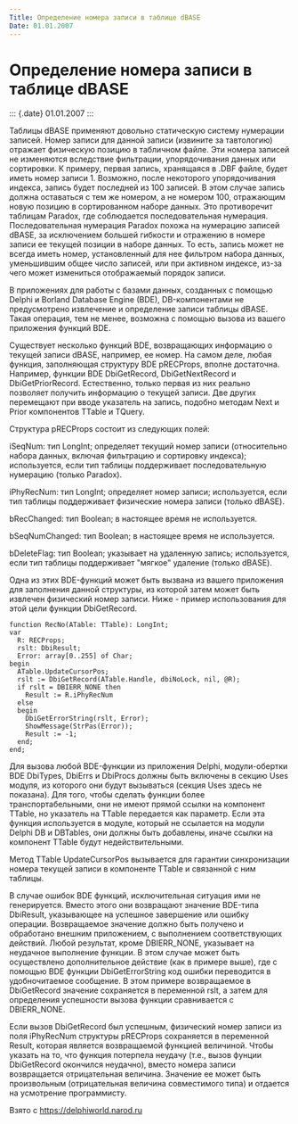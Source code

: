 ```yaml
---
Title: Определение номера записи в таблице dBASE
Date: 01.01.2007
---
```



Определение номера записи в таблице dBASE
=========================================

::: {.date}
01.01.2007
:::

Таблицы dBASE применяют довольно статическую систему нумерации записей.
Номер записи для данной записи (извините за тавтологию) отражает
физическую позицию в табличном файле. Эти номера записей не изменяются
вследствие фильтрации, упорядочивания данных или сортировки. К примеру,
первая запись, хранящаяся в .DBF файле, будет иметь номер записи 1.
Возможно, после некоторого упорядочивания индекса, запись будет
последней из 100 записей. В этом случае запись должна оставаться с тем
же номером, а не номером 100, отражающим новую позицию в сортированном
наборе данных. Это противоречит таблицам Paradox, где соблюдается
последовательная нумерация. Последовательная нумерация Paradox похожа на
нумерацию записей dBASE, за исключением большей гибкости и отражению в
номере записи ее текущей позиции в наборе данных. То есть, запись может
не всегда иметь номер, установленный для нее фильтром набора данных,
уменьшившим общее число записей, или при активном индексе, из-за чего
может измениться отображаемый порядок записи.

В приложениях для работы с базами данных, созданных с помощью Delphi и
Borland Database Engine (BDE), DB-компонентами не предусмотрено
извлечение и определение записи таблицы dBASE. Такая операция, тем не
менее, возможна с помощью вызова из вашего приложения функций BDE.

Существует несколько функций BDE, возвращающих информацию о текущей
записи dBASE, например, ее номер. На самом деле, любая функция,
заполняющая структуру BDE pRECProps, вполне достаточна. Например,
функции BDE DbiGetRecord, DbiGetNextRecord и DbiGetPriorRecord.
Естественно, только первая из них реально позволяет получить информацию
о текущей записи. Две других перемещают при вводе указатель на запись,
подобно методам Next и Prior компонентов TTable и TQuery.

Структура pRECProps состоит из следующих полей:

iSeqNum: тип LongInt; определяет текущий номер записи (относительно
набора данных, включая фильтрацию и сортировку индекса); используется,
если тип таблицы поддерживает последовательную нумерацию (только
Paradox).

iPhyRecNum: тип LongInt; определяет номер записи; используется, если тип
таблицы поддерживает физические номера записи (только dBASE).

bRecChanged: тип Boolean; в настоящее время не используется.

bSeqNumChanged: тип Boolean; в настоящее время не используется.

bDeleteFlag: тип Boolean; указывает на удаленную запись; используется,
если тип таблицы поддерживает \"мягкое\" удаление (только dBASE).

Одна из этих BDE-функций может быть вызвана из вашего приложения для
заполнения данной структуры, из которой затем может быть извлечен
физический номер записи. Ниже - пример использования для этой цели
функции DbiGetRecord.

    function RecNo(ATable: TTable): LongInt;
    var
      R: RECProps;
      rslt: DbiResult;
      Error: array[0..255] of Char;
    begin
      ATable.UpdateCursorPos;
      rslt := DbiGetRecord(ATable.Handle, dbiNoLock, nil, @R);
      if rslt = DBIERR_NONE then
        Result := R.iPhyRecNum
      else
      begin
        DbiGetErrorString(rslt, Error);
        ShowMessage(StrPas(Error));
        Result := -1;
      end;
    end;

Для вызова любой BDE-функции из приложения Delphi, модули-обертки BDE
DbiTypes, DbiErrs и DbiProcs должны быть включены в секцию Uses модуля,
из которого они будут вызываться (секция Uses здесь не показана). Для
того, чтобы сделать функции более транспортабельными, они не имеют
прямой ссылки на компонент TTable, но указатель на TTable передается как
параметр. Если эта функция используется в модуле, который не ссылается
на модули Delphi DB и DBTables, они должны быть добавлены, иначе ссылки
на компонент TTable будут недействительными.

Метод TTable UpdateCursorPos вызывается для гарантии синхронизации
номера текущей записи в компоненте TTable и связанной с ним таблицы.

В случае ошибок BDE функций, исключительная ситуация ими не
генерируется. Вместо этого они возвращают значение BDE-типа DbiResult,
указывающее на успешное завершение или ошибку операции. Возвращаемое
значение должно быть получено и обработано внешним приложением, с
выполнением соответствующих действий. Любой результат, кроме
DBIERR\_NONE, указывает на неудачное выполнение функции. В этом случае
может быть осуществлено дополнительное действие (как в примере выше),
где с помощью BDE функции DbiGetErrorString код ошибки переводится в
удобночитаемое сообщение. В этом примере возвращаемое в DbiGetRecord
значение сохраняется в переменной rslt, а затем для определения
успешности вызова функции сравнивается с DBIERR\_NONE.

Если вызов DbiGetRecord был успешным, физический номер записи из поля
iPhyRecNum структуры pRECProps сохраняется в переменной Result, которая
является возвращаемой функцией величиной. Чтобы указать на то, что
функция потерпела неудачу (т.е., вызов фунции DbiGetRecord окончился
неудачно), вместо номера записи возвращается отрицательная величина.
Значение ее может быть произвольным (отрицательная величина совместимого
типа) и отдается на усмотрение программисту.

Взято с <https://delphiworld.narod.ru>
